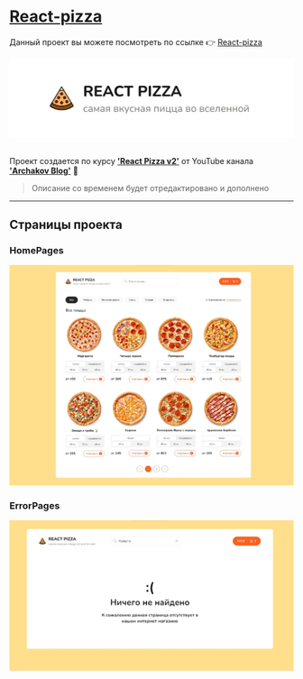 # [React-pizza](https://soft-speculoos-906fef.netlify.app)

Данный проект вы можете посмотреть по ссылке :point_right: [React-pizza](https://soft-speculoos-906fef.netlify.app)

![PizzaLogo](Material_for_description/img/Logo.jpg)

##

Проект создается по курсу [**'React Pizza v2'**](https://www.youtube.com/watch?v=_UywBskWJ7Q&list=PL0FGkDGJQjJG9eI85xM1_iLIf6BcEdaNl) от YouTube канала [**'Archakov Blog'**](https://www.youtube.com/@ArchakovBlog) :clap:

> Описание со временем будет отредактировано и дополнено

---

## Страницы проекта

### HomePages

![HomePages](Material_for_description/img/homePages.jpg)

### ErrorPages

![ErrorPages](Material_for_description/img/ErrorPages.jpg)
